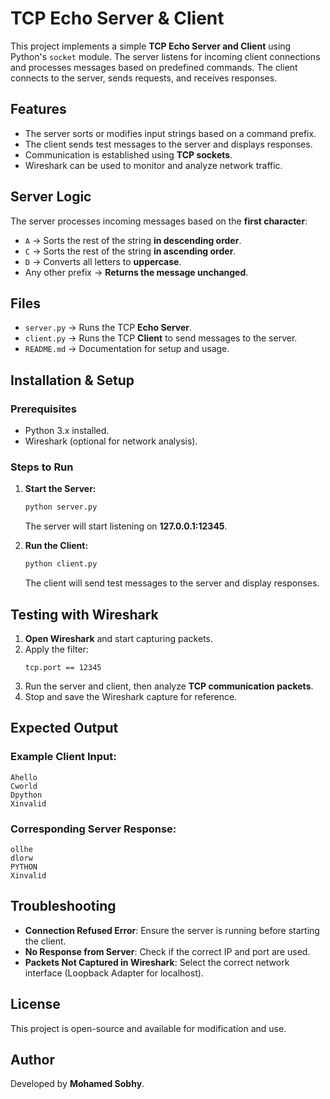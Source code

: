 # TCP Echo Server & Client

This project implements a simple **TCP Echo Server and Client** using Python's `socket` module. The server listens for incoming client connections and processes messages based on predefined commands. The client connects to the server, sends requests, and receives responses.

## Features

- The server sorts or modifies input strings based on a command prefix.
- The client sends test messages to the server and displays responses.
- Communication is established using **TCP sockets**.
- Wireshark can be used to monitor and analyze network traffic.

## Server Logic

The server processes incoming messages based on the **first character**:

- `A` → Sorts the rest of the string **in descending order**.
- `C` → Sorts the rest of the string **in ascending order**.
- `D` → Converts all letters to **uppercase**.
- Any other prefix → **Returns the message unchanged**.

## Files

- `server.py` → Runs the TCP **Echo Server**.
- `client.py` → Runs the TCP **Client** to send messages to the server.
- `README.md` → Documentation for setup and usage.

## Installation & Setup

### Prerequisites

- Python 3.x installed.
- Wireshark (optional for network analysis).

### Steps to Run

1. **Start the Server:**

   ```sh
   python server.py
   ```

   The server will start listening on **127.0.0.1:12345**.

2. **Run the Client:**

   ```sh
   python client.py
   ```

   The client will send test messages to the server and display responses.

## Testing with Wireshark

1. **Open Wireshark** and start capturing packets.
2. Apply the filter:
   ```
   tcp.port == 12345
   ```
3. Run the server and client, then analyze **TCP communication packets**.
4. Stop and save the Wireshark capture for reference.

## Expected Output

### Example Client Input:

```
Ahello
Cworld
Dpython
Xinvalid
```

### Corresponding Server Response:

```
ollhe
dlorw
PYTHON
Xinvalid
```

## Troubleshooting

- **Connection Refused Error**: Ensure the server is running before starting the client.
- **No Response from Server**: Check if the correct IP and port are used.
- **Packets Not Captured in Wireshark**: Select the correct network interface (Loopback Adapter for localhost).

## License

This project is open-source and available for modification and use.

## Author

Developed by **Mohamed Sobhy**.

